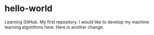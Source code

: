 # hello-world
Learning GitHub. My first repository.
I would like to develop my machine learning algorithms here.
Here is another change.
